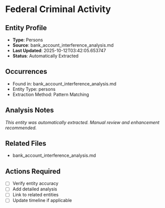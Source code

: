 # Federal Criminal Activity

## Entity Profile
- **Type**: Persons
- **Source**: bank_account_interference_analysis.md
- **Last Updated**: 2025-10-12T03:42:05.653747
- **Status**: Automatically Extracted

## Occurrences
- Found in: bank_account_interference_analysis.md
- Entity Type: persons
- Extraction Method: Pattern Matching

## Analysis Notes
*This entity was automatically extracted. Manual review and enhancement recommended.*

## Related Files
- bank_account_interference_analysis.md

## Actions Required
- [ ] Verify entity accuracy
- [ ] Add detailed analysis
- [ ] Link to related entities
- [ ] Update timeline if applicable
